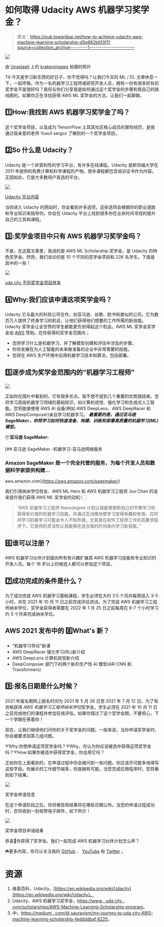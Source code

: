 # 如何取得 Udacity AWS 机器学习奖学金？

> 原文：<https://pub.towardsai.net/how-to-achieve-udacity-aws-machine-learning-scholarship-d5e882b0f3f1?source=collection_archive---------1----------------------->

![](img/02b11cfb5bec81fb44a54799d23096f3.png)

由 [Unsplash](https://unsplash.com?utm_source=medium&utm_medium=referral) 上的 [krakenimages](https://unsplash.com/@krakenimages?utm_source=medium&utm_medium=referral) 拍摄的照片

T4:今天是学习新东西的好日子，你不觉得吗？让我们今天的 ML / DL 文章休息一下，一起呼吸。作为一名机器学习工程师或研究开发人员，拥有一份有很多好处的奖学金不是很好吗？我将与你们分享我是如何通过这个奖学金的步骤和我自己的路线图的。如果你正在寻找获得 AWS ML 奖学金的方法，让我们一起聊聊。

## 1️⃣How:我找到 AWS 机器学习奖学金了吗？

这个奖学金项目，以及成为 TensorFlow 土耳其社区核心成员的冒险经历，是我通过我亲爱的老师 Yusuf sargoz 了解到的一个奖学金项目。

## 2️⃣So 什么是 Udacity？

Udacity 是一个非营利性的学习平台，有许多在线课程。Udacity 是斯坦福大学在 2011 年提供的免费计算机科学课程的产物。很多课程都包含培训证书作为内容。正因如此，它是大多数用户首选的平台。

![](img/7cc0b6b5190c86835a2f0d27d2799738.png)

[Udacity 平台内容](https://www.udacity.com/?utm_source=gsem_brand&utm_medium=ads_r&utm_campaign=12949811881_c&utm_term=123473112204&utm_keyword=%2Budacity_b&gclid=CjwKCAjwx8iIBhBwEiwA2quaq_NCVYWFLesz8pYS-ihlGghKdiSpkMML9oMuC66u7NXbPgey7LyDqBoC2SIQAvD_BwE)

当你进入 Udacity 的网站时，你会看到许多选项，这些选项会根据你的职业道路和专业知识来指导你。你会在 Udacity 平台上找到很多你在业余时间寻找的提升自己的工具和课程。

## 3️⃣:奖学金项目中只有 AWS 机器学习奖学金吗？

不是，在这篇文章里，我说的是 AWS ML Scholarship 奖学金，是 Udacity 的特色奖学金。然而，我们谈论的是 10 个不同的奖学金项目和 22K 名学生。下面是其中的一些！

![](img/46a5f166eaec969e1299507c70c0ea9a.png)

[uda city 不同奖学金项目样本](https://www.udacity.com/scholarships)

## 4️⃣Why:我们应该申请这项奖学金吗？

Udacity 它与最大的科技公司合作，如亚马逊、谷歌、脸书和类似的公司。它为数百万人提供了终身学习的机会，让他们获得他们想要的工作所需的新技能。Udacity 奖学金让全世界的学生都能更负担得起这个机会。AWS ML 奖学金奖学金由 [AWS](https://aws.amazon.com/free/?nc1=h_ls&all-free-tier.sort-by=item.additionalFields.SortRank&all-free-tier.sort-order=asc&awsf.Free%20Tier%20Types=*all&awsf.Free%20Tier%20Categories=*all) 赞助。在你获得的奖学金范围内；

*   您将学习什么是机器学习，并了解模型创建和评估中涉及的步骤。
*   你将发展在为人工智能的未来做准备的企业中非常需要的技能。
*   您将在 AWS 生产环境中应用机器学习技术和算法，包括部署。

## 5️⃣逐步成为奖学金范围内的“机器学习工程师”

![](img/b6f90ee01e2ba7e93d4cf8690571c2f6.png)

正如你在图片中看到的，它有很多优点。我不想不提到几个重要的优势就结束。您将学习高级机器学习领域的基础知识，如计算机视觉、强化学习和生成式人工智能。您将能够使用 AWS AI 设备(例如 AWS DeepLens、AWS DeepRacer 和 AWS DeepComposer)亲自学习机器学习。 ***最重要的是，通过亚马逊 SageMaker，你将学习如何快速准备、构建、训练和部署高质量的机器学习(ML)模型。***

📦**亚马逊 SageMaker:**

[](https://aws.amazon.com/sagemaker/) [## 亚马逊 SageMaker -机器学习-亚马逊网络服务

### Amazon SageMaker 是一个完全托管的服务，为每个开发人员和数据科学家提供构建…

aws.amazon.com](https://aws.amazon.com/sagemaker/) 

我们引用纳米学位校友、AWS ML Hero 和 AWS 机器学习工程师 Juv Chan 的话来提升我们获得 AWS ML 奖学金的动机👇🏻

> “AWS 机器学习工程师 Nanodegree 计划让我能够按照自己的节奏学习和获得有价值的机器学习技能，并通过互动模块使学习变得有趣和有效。花时间学习机器学习可能会令人不知所措，尤其是在软件工程师工作的高要求程序下。它提供的灵活性让我能够在适合我的时间表内学习新技能。”

## 6️⃣谁可以注册？

AWS 机器学习伙伴计划面向所有有兴趣扩展其 AWS 机器学习技能和专业知识的开发人员。每个 18 岁以上的候选人都可以参加这个项目。

## 7️⃣成功完成的条件是什么？

为了成功完成 AWS 机器学习基础课程，学生必须在大约 3.5 个月内每周投入 3-5 小时，并在 2021 年 10 月 11 日之前完成评估测试。为了完成 AWS 机器学习工程师纳米学位，奖学金获得者需要在 2022 年 1 月 25 日之前每周花 6-7 个小时学习约 3 个月来完成纳米学位。

## AWS 2021 发布中的 8️⃣What's 新？

*   “机器学习导论”新课
*   AWS DeepRacer 强化学习(RL)新介绍
*   AWS DeepLens 计算机视觉新介绍
*   DeepComposer 部门下的两个新的生产性 AI 模型(AR-CNN 和 Transformers)

## 9️⃣:报名日期是什么时候？

2021 年报名期网上报名时间为 2021 年 5 月 26 日至 2021 年 7 月 12 日。为了有资格获得 *AWS 机器学习工程师纳米学位*奖学金，学生必须在 2021 年 10 月 11 日之前完成他们的课程并参加在线评估。如果你错过了这个奖学金期，不要担心，下一个学期在等着你！

现在，让我们继续他们问你的关于奖学金的问题。一般来说，当你申请奖学金时，你会被要求回答几组问题。

➰Why:你想申请这项奖学金吗？➰Why，你认为你应该被选中获得这项奖学金吗？➰How:如果你被选中获得奖学金，你会用它吗？

正如你在上面看到的，在申请过程中你会被问到一些问题。你应该尽可能多地填写这些字段。你展示的工作细节越多，你就越有可能。当您完成应用程序时，您将看到如下结果。

![](img/568d2ceca8950eff7f71cedc9d7dd2b2.png)

奖学金申请信息

在这个申请阶段之后，你将被告知结果将在哪些日期公布。当您的申请过程成功时，您将收到一封祝贺电子邮件，如下所示！

![](img/746d6cbbe9c7482f56a4c1b0f12e3f92.png)

奖学金项目申请结果

恭喜🎉你获得了奖学金。我们一起完成 AWS 机器学习伙伴计划怎么样？

☘️更多内容，你可以关注我的 [GitHub](https://github.com/BuseYaren) 、 [YouTube](https://www.youtube.com/channel/UCzAODG3wgdKtRov8VvyXvtw) 和 [Twitter](https://twitter.com/BuseYarenTekin) 。

# 资源

1.  维基百科，Udacity，[https://en.wikipedia.org/wiki/Udacity](https://en.wikipedia.org/wiki/Udacity)。
2.  Udacity，AWS 机器学习奖学金，[https://www . uda city . com/scholarships/AWS-Machine-Learning-Scholarship-program](https://www.udacity.com/scholarships/aws-machine-learning-scholarship-program)。
3.  中，[https://medium . com/@ sauravism/my-journey-to-uda city-AWS-machine-learning-scholarship-feddddbaf 8225](https://medium.com/@sauravism/my-journey-to-udacity-aws-machine-learning-scholarship-fedddbaf8225)。